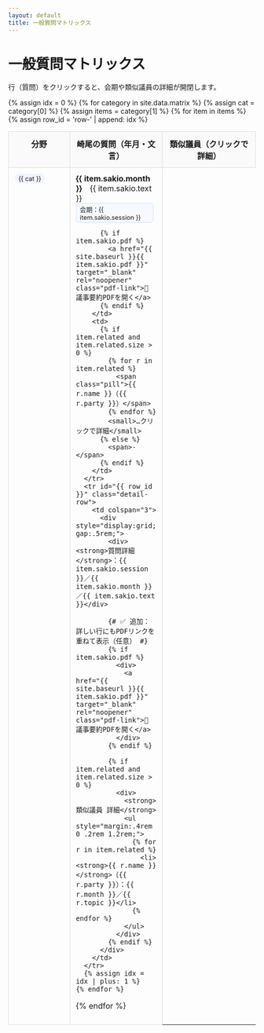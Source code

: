 ```yaml
---
layout: default
title: 一般質問マトリックス
---
```


# 一般質問マトリックス
<p>行（質問）をクリックすると、会期や類似議員の詳細が開閉します。</p>

<style>
  .matrix-wrap { overflow-x: auto; }
  table.matrix { width:100%; border-collapse: collapse; }
  .matrix th, .matrix td { border:1px solid #ddd; padding:.75rem; vertical-align: top; }
  .matrix thead th { position: sticky; top: 0; background:#fafafa; z-index:1; }
  .matrix tbody tr.data-row { cursor: pointer; }
  .matrix tbody tr.data-row:hover { background:#f7fbff; }
  .matrix tbody tr.detail-row { display: none; background:#fcfcfc; }
  .matrix tbody tr.detail-row.open { display: table-row; }
  .badge { display:inline-block; padding:.15rem .5rem; border-radius:999px; background:#eef5ff; font-size:.8rem; }
  .pill { display:inline-block; padding:.1rem .45rem; border:1px solid #cfe2ff; border-radius:6px; margin-right:.35rem; font-size:.8rem; background:#f6f9ff; }

  /* ✅ 追加：PDFリンク用のボタン風スタイル */
  .pdf-link {
    display:inline-block; margin-top:.35rem;
    background:#eff6ff; color:#1d4ed8; border:1px solid #dbeafe;
    padding:.35rem .6rem; border-radius:8px; text-decoration:none; font-size:.9rem;
  }
  .pdf-link:hover { background:#dbeafe; }

  /* スマホ最適化 */
  @media (max-width: 720px) {
    .matrix thead { display:none; }
    .matrix tbody tr.data-row { display:block; border:1px solid #eee; margin-bottom:.75rem; }
    .matrix tbody tr.data-row td { display:block; border:none; border-bottom:1px dashed #eee; }
    .matrix tbody tr.data-row td:first-child { font-weight:700; }
    .matrix tbody tr.detail-row.open { display: block; }
  }
</style>

<div class="matrix-wrap">
<table class="matrix">
  <thead>
    <tr>
      <th style="width:10rem;">分野</th>
      <th>崎尾の質問（年月・文言）</th>
      <th style="width:18rem;">類似議員（クリックで詳細）</th>
    </tr>
  </thead>
  <tbody>
  {% assign idx = 0 %}
  {% for category in site.data.matrix %}
    {% assign cat = category[0] %}
    {% assign items = category[1] %}
    {% for item in items %}
      {% assign row_id = 'row-' | append: idx %}
      <tr class="data-row" data-target="{{ row_id }}">
        <td><span class="badge">{{ cat }}</span></td>
        <td>
          <div><strong>{{ item.sakio.month }}</strong>　{{ item.sakio.text }}</div>
          <div class="pill">会期：{{ item.sakio.session }}</div>

         
          {% if item.sakio.pdf %}
            <a href="{{ site.baseurl }}{{ item.sakio.pdf }}" target="_blank" rel="noopener" class="pdf-link">📄 議事要約PDFを開く</a>
          {% endif %}
        </td>
        <td>
          {% if item.related and item.related.size > 0 %}
            {% for r in item.related %}
              <span class="pill">{{ r.name }}（{{ r.party }}）</span>
            {% endfor %}
            <small>…クリックで詳細</small>
          {% else %}
            <span>-</span>
          {% endif %}
        </td>
      </tr>
      <tr id="{{ row_id }}" class="detail-row">
        <td colspan="3">
          <div style="display:grid; gap:.5rem;">
            <div><strong>質問詳細</strong>：{{ item.sakio.session }}／{{ item.sakio.month }}／{{ item.sakio.text }}</div>

            {# ✅ 追加：詳しい行にもPDFリンクを重ねて表示（任意） #}
            {% if item.sakio.pdf %}
              <div>
                <a href="{{ site.baseurl }}{{ item.sakio.pdf }}" target="_blank" rel="noopener" class="pdf-link">📄 議事要約PDFを開く</a>
              </div>
            {% endif %}

            {% if item.related and item.related.size > 0 %}
              <div>
                <strong>類似議員 詳細</strong>
                <ul style="margin:.4rem 0 .2rem 1.2rem;">
                  {% for r in item.related %}
                    <li><strong>{{ r.name }}</strong>（{{ r.party }}）：{{ r.month }}／{{ r.topic }}</li>
                  {% endfor %}
                </ul>
              </div>
            {% endif %}
          </div>
        </td>
      </tr>
      {% assign idx = idx | plus: 1 %}
    {% endfor %}
  {% endfor %}
  </tbody>
</table>
</div>

<script>
  // 行クリックで直下の詳細行をトグル
  document.addEventListener('click', function(e){
    const tr = e.target.closest('tr.data-row');
    if(!tr) return;
    const id = tr.getAttribute('data-target');
    const detail = document.getElementById(id);
    if(!detail) return;
    detail.classList.toggle('open');
  });
</script>
